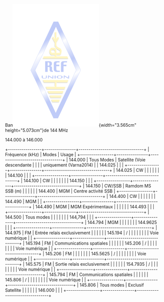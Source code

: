 Ban![](./media/Pictures/100002010000011900000190CADC2E8A0CA9A5CA.png){width="3.565cm"
height="5.073cm"}de 144 MHz

144.000 à 146.000

+-----------------+----------------+---------------------------------+
| Fréquence (kHz) | Modes          | Usage                           |
+-----------------+----------------+---------------------------------+
| 144.000         | Tous Modes     | Satellite (Voie descendante     |
|                 |                | uniquement (Varna2014)          |
| 144.025         |                |                                 |
+-----------------+----------------+---------------------------------+
| 144.025         | CW             |                                 |
|                 |                |                                 |
| 144.100         |                |                                 |
+-----------------+----------------+---------------------------------+
| 144.100         | CW             |                                 |
|                 |                |                                 |
| 144.150         |                |                                 |
+-----------------+----------------+---------------------------------+
| 144.150         | CW/SSB         | Ramdom MS SSB (m)               |
|                 |                |                                 |
| 144.400         | MGM            | Centre activité SSB             |
+-----------------+----------------+---------------------------------+
| 144.400         | CW             |                                 |
|                 |                |                                 |
| 144.490         | MGM            |                                 |
+-----------------+----------------+---------------------------------+
| 144.490         | MGM            | MGM Expérimentaux               |
|                 |                |                                 |
| 144.493         |                |                                 |
+-----------------+----------------+---------------------------------+
| 144.500         | Tous modes     |                                 |
|                 |                |                                 |
| 144,794         |                |                                 |
+-----------------+----------------+---------------------------------+
| 144.794         | MGM            |                                 |
|                 |                |                                 |
| 144.9625        |                |                                 |
+-----------------+----------------+---------------------------------+
| 144.975         | FM             | Entrée relais exclusivement     |
|                 |                |                                 |
| 145.194         | /              |                                 |
|                 |                |                                 |
|                 | Voie numérique |                                 |
+-----------------+----------------+---------------------------------+
| 145.194         | FM             | Communications spatiales        |
|                 |                |                                 |
| 145.206         | /              |                                 |
|                 |                |                                 |
|                 | Voie numérique |                                 |
+-----------------+----------------+---------------------------------+
| 145.206         | FM             |                                 |
|                 |                |                                 |
| 145.5625        | /              |                                 |
|                 |                |                                 |
|                 | Voie numérique |                                 |
+-----------------+----------------+---------------------------------+
| 145.575         | FM             | Sortie relais exclusivement     |
|                 |                |                                 |
| 154.7935        | /              |                                 |
|                 |                |                                 |
|                 | Voie numérique |                                 |
+-----------------+----------------+---------------------------------+
| 145.794         | FM             | Communications spatiales        |
|                 |                |                                 |
| 145.806         | /              |                                 |
|                 |                |                                 |
|                 | Voie numérique |                                 |
+-----------------+----------------+---------------------------------+
| 145.806         | Tous modes     | Exclusif Satellite              |
|                 |                |                                 |
| 146.000         |                |                                 |
+-----------------+----------------+---------------------------------+
